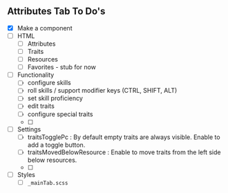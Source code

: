 ## Attributes Tab To Do's

- [x] Make a component
- [ ] HTML
  - [ ] Attributes
  - [ ] Traits
  - [ ] Resources
  - [ ] Favorites - stub for now
- [ ] Functionality
  - [ ] configure skills
  - [ ] roll skills / support modifier keys (CTRL, SHIFT, ALT)
  - [ ] set skill proficiency
  - [ ] edit traits
  - [ ] configure special traits
  - [ ] 
- [ ] Settings
  - [ ] traitsTogglePc : By default empty traits are always visible. Enable to add a toggle button.
  - [ ] traitsMovedBelowResource : Enable to move traits from the left side below resources.
  - [ ] 
- [ ] Styles
    - [ ] `_mainTab.scss`